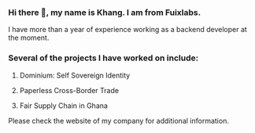 <!--
**wuckan/wuckan** is a ✨ _special_ ✨ repository because its `README.md` (this file) appears on your GitHub profile.

Here are some ideas to get you started:

- 🔭 I’m currently working on ...
- 🌱 I’m currently learning ...
- 👯 I’m looking to collaborate on ...
- 🤔 I’m looking for help with ...
- 💬 Ask me about ...
- 📫 How to reach me: ...
- 😄 Pronouns: ...
- ⚡ Fun fact: ...
-->

### Hi there 👋, my name is Khang. I am from Fuixlabs.

I have more than a year of experience working as a backend developer at the moment.

### Several of the projects I have worked on include:

1. Dominium: Self Sovereign Identity

2. Paperless Cross-Border Trade

3. Fair Supply Chain in Ghana

Please check the website of my company for additional information.
